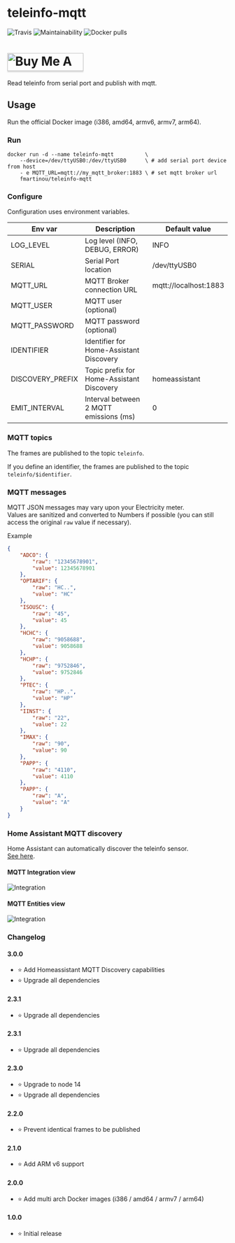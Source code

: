 # teleinfo-mqtt


  ![Travis](https://img.shields.io/travis/fmartinou/teleinfo-mqtt/master)
  ![Maintainability](https://img.shields.io/codeclimate/maintainability/fmartinou/teleinfo-mqtt)
  ![Docker pulls](https://img.shields.io/docker/pulls/fmartinou/teleinfo-mqtt)

<a href="https://www.buymeacoffee.com/61rUNMm" target="_blank"><img src="https://www.buymeacoffee.com/assets/img/custom_images/orange_img.png" alt="Buy Me A Coffee" style="height: 41px !important;width: 174px !important;box-shadow: 0px 3px 2px 0px rgba(190, 190, 190, 0.5) !important;-webkit-box-shadow: 0px 3px 2px 0px rgba(190, 190, 190, 0.5) !important;" ></a>  
===========================================

Read teleinfo from serial port and publish with mqtt.

## Usage
Run the official Docker image (i386, amd64, armv6, armv7, arm64).

### Run
```
docker run -d --name teleinfo-mqtt          \
    --device=/dev/ttyUSB0:/dev/ttyUSB0      \ # add serial port device from host
    - e MQTT_URL=mqtt://my_mqtt_broker:1883 \ # set mqtt broker url
    fmartinou/teleinfo-mqtt
```

### Configure
Configuration uses environment variables.

| Env var         | Description                               | Default value          |
|-----------------|-------------------------------------------|------------------------|
|LOG_LEVEL        | Log level (INFO, DEBUG, ERROR)            | INFO                   |
|SERIAL           | Serial Port location                      | /dev/ttyUSB0           |
|MQTT_URL         | MQTT Broker connection URL                | mqtt://localhost:1883  |
|MQTT_USER        | MQTT user     (optional)                  |                        |
|MQTT_PASSWORD    | MQTT password (optional)                  |                        |
|IDENTIFIER       | Identifier for Home-Assistant Discovery   |                        |
|DISCOVERY_PREFIX | Topic prefix for Home-Assistant Discovery | homeassistant          |
|EMIT_INTERVAL    | Interval between 2 MQTT emissions (ms)    | 0                      |

### MQTT topics
The frames are published to the topic `teleinfo`.

If you define an identifier, the frames are published to the topic `teleinfo/$identifier`.

### MQTT messages
MQTT JSON messages may vary upon your Electricity meter.  
Values are sanitized and converted to Numbers if possible (you can still access the original `raw` value if necessary).

Example
```json
{
    "ADCO": {
        "raw": "12345678901",
        "value": 12345678901
    },
    "OPTARIF": {
        "raw": "HC..",
        "value": "HC"
    },
    "ISOUSC": {
        "raw": "45",
        "value": 45
    },
    "HCHC": {
        "raw": "9058688",
        "value": 9058688
    },
    "HCHP": {
        "raw": "9752846",
        "value": 9752846
    },
    "PTEC": {
        "raw": "HP..",
        "value": "HP"
    },
    "IINST": {
        "raw": "22",
        "value": 22
    },
    "IMAX": {
        "raw": "90",
        "value": 90
    },
    "PAPP": {
        "raw": "4110",
        "value": 4110
    },
    "PAPP": {
        "raw": "A",
        "value": "A"
    }
}
```

### Home Assistant MQTT discovery
Home Assistant can automatically discover the teleinfo sensor. \
[See here](https://www.home-assistant.io/docs/mqtt/discovery/). 

#### MQTT Integration view
![Integration](docs/images/integration.png)

#### MQTT Entities view
![Integration](docs/images/entity.png)

### Changelog

#### 3.0.0
- :star: Add Homeassistant MQTT Discovery capabilities 
- :star: Upgrade all dependencies

#### 2.3.1
- :star: Upgrade all dependencies

#### 2.3.1
- :star: Upgrade all dependencies

#### 2.3.0
- :star: Upgrade to node 14
- :star: Upgrade all dependencies

#### 2.2.0
- :star: Prevent identical frames to be published

#### 2.1.0
- :star: Add ARM v6 support

#### 2.0.0
- :star: Add multi arch Docker images (i386 / amd64 / armv7 / arm64)

#### 1.0.0
- :star: Initial release
